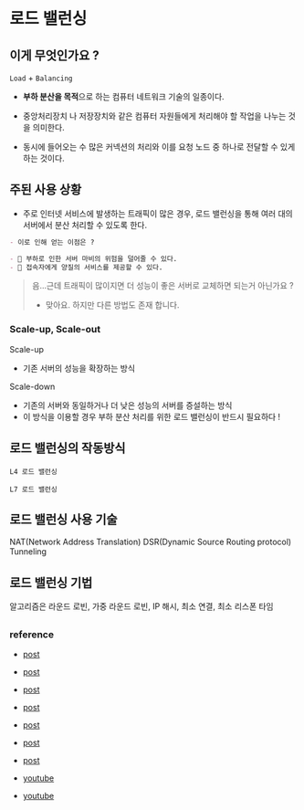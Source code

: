 # 로드 밸런싱

## 이게 무엇인가요 ?

`Load` + `Balancing`

- **부하 분산을 목적**으로 하는 컴퓨터 네트워크 기술의 일종이다.

- 중앙처리장치 나 저장장치와 같은 컴퓨터 자원들에게 처리해야 할 작업을 나누는 것을 의미한다.

- 동시에 들어오는 수 많은 커넥션의 처리와 이를 요청 노드 중 하나로 전달할 수 있게 하는 것이다.

## 주된 사용 상황
- 주로 인터넷 서비스에 발생하는 트래픽이 많은 경우, 로드 밸런싱을 통해 여러 대의 서버에서 분산 처리할 수 있도록 한다.

```markdown
- 이로 인해 얻는 이점은 ?

- 🤞 부하로 인한 서버 마비의 위험을 덜어줄 수 있다.
- 🤞 접속자에게 양질의 서비스를 제공할 수 있다.
```

> 음...근데 트래픽이 많이지면 더 성능이 좋은 서버로 교체하면 되는거 아닌가요 ?
> - 맞아요. 하지만 다른 방법도 존재 합니다.

### Scale-up, Scale-out
Scale-up
- 기존 서버의 성능을 확장하는 방식

Scale-down
- 기존의 서버와 동일하거나 더 낮은 성능의 서버를 증설하는 방식
- 이 방식을 이용할 경우 부하 분산 처리를 위한 로드 밸런싱이 반드시 필요하다 !

## 로드 밸런싱의 작동방식

`L4 로드 밸런싱`

`L7 로드 밸런싱`

## 로드 밸런싱 사용 기술
NAT(Network Address Translation)
DSR(Dynamic Source Routing protocol)
Tunneling

## 로드 밸런싱 기법
알고리즘은 라운드 로빈, 가중 라운드 로빈, IP 해시, 최소 연결, 최소 리스폰 타임
## 


### reference

- [post](https://tecoble.techcourse.co.kr/post/2021-11-07-load-balancing/)
- [post](https://velog.io/@awt0311/%EB%A1%9C%EB%93%9C-%EB%B0%B8%EB%9F%B0%EC%8B%B1)
- [post](https://mkki.github.io/interview/2018/12/20/qna-for-job-interview.html)
- [post](https://n-square.tistory.com/125)
- [post](https://yummy0102.tistory.com/210)
- [post](https://kangsu-2ji.tistory.com/161)
- [post](https://dev.classmethod.jp/articles/load-balancing-types-and-algorithm/)


- [youtube](https://www.youtube.com/watch?v=kYipnodgi2I)
- [youtube](https://www.youtube.com/watch?v=u4O4zHdiFhk)